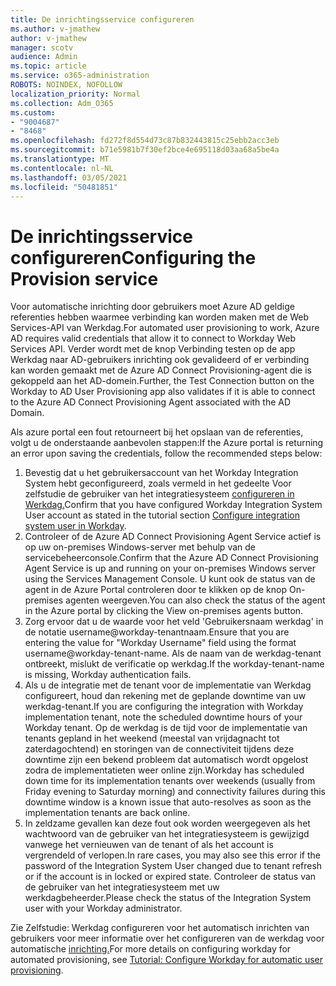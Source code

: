 ```yaml
---
title: De inrichtingsservice configureren
ms.author: v-jmathew
author: v-jmathew
manager: scotv
audience: Admin
ms.topic: article
ms.service: o365-administration
ROBOTS: NOINDEX, NOFOLLOW
localization_priority: Normal
ms.collection: Adm_O365
ms.custom:
- "9004687"
- "8468"
ms.openlocfilehash: fd272f8d554d73c87b832443815c25ebb2acc3eb
ms.sourcegitcommit: b71e5981b7f30ef2bce4e695118d03aa68a5be4a
ms.translationtype: MT
ms.contentlocale: nl-NL
ms.lasthandoff: 03/05/2021
ms.locfileid: "50481851"
---
```

# <a name="configuring-the-provision-service"></a><span data-ttu-id="e2b3a-102">De inrichtingsservice configureren</span><span class="sxs-lookup"><span data-stu-id="e2b3a-102">Configuring the Provision service</span></span>

<span data-ttu-id="e2b3a-103">Voor automatische inrichting door gebruikers moet Azure AD geldige referenties hebben waarmee verbinding kan worden maken met de Web Services-API van Werkdag.</span><span class="sxs-lookup"><span data-stu-id="e2b3a-103">For automated user provisioning to work, Azure AD requires valid credentials that allow it to connect to Workday Web Services API.</span></span> <span data-ttu-id="e2b3a-104">Verder wordt met de knop Verbinding testen op de app Werkdag naar AD-gebruikers inrichting ook gevalideerd of er verbinding kan worden gemaakt met de Azure AD Connect Provisioning-agent die is gekoppeld aan het AD-domein.</span><span class="sxs-lookup"><span data-stu-id="e2b3a-104">Further, the Test Connection button on the Workday to AD User Provisioning app also validates if it is able to connect to the Azure AD Connect Provisioning Agent associated with the AD Domain.</span></span>

<span data-ttu-id="e2b3a-105">Als azure portal een fout retourneert bij het opslaan van de referenties, volgt u de onderstaande aanbevolen stappen:</span><span class="sxs-lookup"><span data-stu-id="e2b3a-105">If the Azure portal is returning an error upon saving the credentials, follow the recommended steps below:</span></span>

1. <span data-ttu-id="e2b3a-106">Bevestig dat u het gebruikersaccount van het Workday Integration System hebt geconfigureerd, zoals vermeld in het gedeelte Voor zelfstudie de gebruiker van het integratiesysteem [configureren in Werkdag.](https://docs.microsoft.com/azure/active-directory/saas-apps/workday-inbound-tutorial)</span><span class="sxs-lookup"><span data-stu-id="e2b3a-106">Confirm that you have configured Workday Integration System User account as stated in the tutorial section [Configure integration system user in Workday](https://docs.microsoft.com/azure/active-directory/saas-apps/workday-inbound-tutorial).</span></span>
2. <span data-ttu-id="e2b3a-107">Controleer of de Azure AD Connect Provisioning Agent Service actief is op uw on-premises Windows-server met behulp van de servicebeheerconsole.</span><span class="sxs-lookup"><span data-stu-id="e2b3a-107">Confirm that the Azure AD Connect Provisioning Agent Service is up and running on your on-premises Windows server using the Services Management Console.</span></span> <span data-ttu-id="e2b3a-108">U kunt ook de status van de agent in de Azure Portal controleren door te klikken op de knop On-premises agenten weergeven.</span><span class="sxs-lookup"><span data-stu-id="e2b3a-108">You can also check the status of the agent in the Azure portal by clicking the View on-premises agents button.</span></span>
3. <span data-ttu-id="e2b3a-109">Zorg ervoor dat u de waarde voor het veld 'Gebruikersnaam werkdag' in de notatie username@workday-tenantnaam.</span><span class="sxs-lookup"><span data-stu-id="e2b3a-109">Ensure that you are entering the value for "Workday Username" field using the format username@workday-tenant-name.</span></span> <span data-ttu-id="e2b3a-110">Als de naam van de werkdag-tenant ontbreekt, mislukt de verificatie op werkdag.</span><span class="sxs-lookup"><span data-stu-id="e2b3a-110">If the workday-tenant-name is missing, Workday authentication fails.</span></span>
4. <span data-ttu-id="e2b3a-111">Als u de integratie met de tenant voor de implementatie van Werkdag configureert, houd dan rekening met de geplande downtime van uw werkdag-tenant.</span><span class="sxs-lookup"><span data-stu-id="e2b3a-111">If you are configuring the integration with Workday implementation tenant, note the scheduled downtime hours of your Workday tenant.</span></span> <span data-ttu-id="e2b3a-112">Op de werkdag is de tijd voor de implementatie van tenants gepland in het weekend (meestal van vrijdagnacht tot zaterdagochtend) en storingen van de connectiviteit tijdens deze downtime zijn een bekend probleem dat automatisch wordt opgelost zodra de implementatieten weer online zijn.</span><span class="sxs-lookup"><span data-stu-id="e2b3a-112">Workday has scheduled down time for its implementation tenants over weekends (usually from Friday evening to Saturday morning) and connectivity failures during this downtime window is a known issue that auto-resolves as soon as the implementation tenants are back online.</span></span>
5. <span data-ttu-id="e2b3a-113">In zeldzame gevallen kan deze fout ook worden weergegeven als het wachtwoord van de gebruiker van het integratiesysteem is gewijzigd vanwege het vernieuwen van de tenant of als het account is vergrendeld of verlopen.</span><span class="sxs-lookup"><span data-stu-id="e2b3a-113">In rare cases, you may also see this error if the password of the Integration System User changed due to tenant refresh or if the account is in locked or expired state.</span></span> <span data-ttu-id="e2b3a-114">Controleer de status van de gebruiker van het integratiesysteem met uw werkdagbeheerder.</span><span class="sxs-lookup"><span data-stu-id="e2b3a-114">Please check the status of the Integration System user with your Workday administrator.</span></span>

<span data-ttu-id="e2b3a-115">Zie Zelfstudie: Werkdag configureren voor het automatisch inrichten van gebruikers voor meer informatie over het configureren van de werkdag voor automatische [inrichting.](https://docs.microsoft.com/azure/active-directory/saas-apps/workday-inbound-tutorial)</span><span class="sxs-lookup"><span data-stu-id="e2b3a-115">For more details on configuring workday for automated provisioning, see [Tutorial: Configure Workday for automatic user provisioning](https://docs.microsoft.com/azure/active-directory/saas-apps/workday-inbound-tutorial).</span></span>
